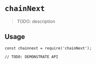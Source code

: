 # `chainNext`

> TODO: description

## Usage

```
const chainnext = require('chainNext');

// TODO: DEMONSTRATE API
```
